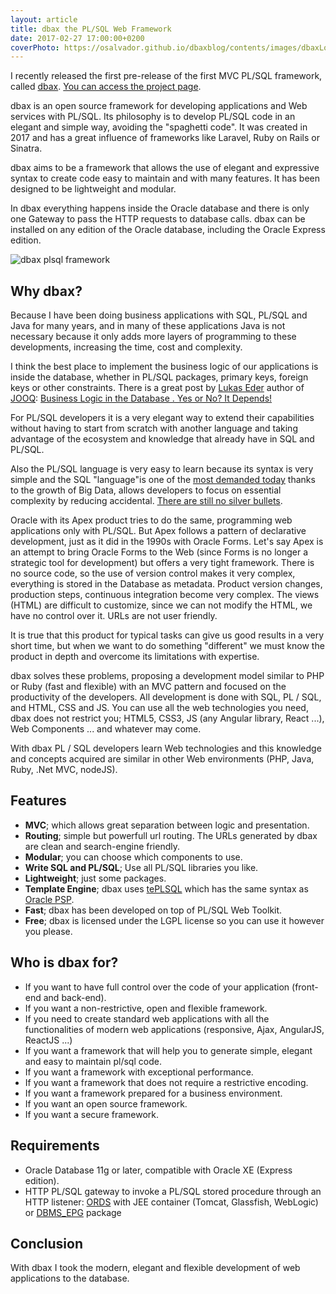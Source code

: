 ```yaml
---
layout: article
title: dbax the PL/SQL Web Framework
date: 2017-02-27 17:00:00+0200
coverPhoto: https://osalvador.github.io/dbaxblog/contents/images/dbaxLogo.png
---
```


I recently released the first pre-release of the first MVC PL/SQL framework, called [dbax](https://dbax.io). [You can access the project page](https://dbax-project.com).

dbax is an open source framework for developing applications and Web services with PL/SQL. Its philosophy is to develop PL/SQL code in an elegant and simple way, avoiding the "spaghetti code". It was created in 2017 and has a great influence of frameworks like Laravel, Ruby on Rails or Sinatra.

dbax aims to be a framework that allows the use of elegant and expressive syntax to create code easy to maintain and with many features. It has been designed to be lightweight and modular.

In dbax everything happens inside the Oracle database and there is only one Gateway to pass the HTTP requests to database calls. dbax can be installed on any edition of the Oracle database, including the Oracle Express edition.

![dbax plsql framework](https://osalvador.github.io/dbaxblog/contents/images/dbaxLogo.png)

## Why dbax?

Because I have been doing business applications with SQL, PL/SQL and Java for many years, and in many of these applications Java is not necessary because it only adds more layers of programming to these developments, increasing the time, cost and complexity.

I think the best place to implement the business logic of our applications is inside the database, whether in PL/SQL packages, primary keys, foreign keys or other constraints. There is a great post by [Lukas Eder](https://twitter.com/lukaseder?lang=es) author of [JOOQ](https://www.jooq.org/): [Business Logic in the Database . Yes or No? It Depends!](Http://www.vertabelo.com/blog/notes-from-the-lab/business-logic-in-the-database-yes-or-no-it-depends)

For PL/SQL developers it is a very elegant way to extend their capabilities without having to start from scratch with another language and taking advantage of the ecosystem and knowledge that already have in SQL and PL/SQL.

Also the PL/SQL language is very easy to learn because its syntax is very simple and the SQL "language"is one of the [most demanded today](http://www.codingdojo.com/blog/9-most-in-demand-programming-languages-of-2016/) thanks to the growth of Big Data, allows developers to focus on essential complexity by reducing accidental. [There are still no silver bullets](https://es.wikipedia.org/wiki/No_hay_balas_de_plata).

Oracle with its Apex product tries to do the same, programming web applications only with PL/SQL. But Apex follows a pattern of declarative development, just as it did in the 1990s with Oracle Forms. Let's say Apex is an attempt to bring Oracle Forms to the Web (since Forms is no longer a strategic tool for development) but offers a very tight framework. There is no source code, so the use of version control makes it very complex, everything is stored in the Database as metadata. Product version changes, production steps, continuous integration become very complex. The views (HTML) are difficult to customize, since we can not modify the HTML, we have no control over it. URLs are not user friendly.

It is true that this product for typical tasks can give us good results in a very short time, but when we want to do something "different" we must know the product in depth and overcome its limitations with expertise.

dbax solves these problems, proposing a development model similar to PHP or Ruby (fast and flexible) with an MVC pattern and focused on the productivity of the developers. All development is done with SQL, PL / SQL, and HTML, CSS and JS. You can use all the web technologies you need, dbax does not restrict you; HTML5, CSS3, JS (any Angular library, React ...), Web Components ... and whatever may come.

With dbax PL / SQL developers learn Web technologies and this knowledge and concepts acquired are similar in other Web environments (PHP, Java, Ruby, .Net MVC, nodeJS).


## Features

* **MVC**; which allows great separation between logic and presentation. 
* **Routing**; simple but powerfull url routing. The URLs generated by dbax are clean and search-engine friendly.
* **Modular**; you can choose which components to use.
* **Write SQL and PL/SQL**; Use all PL/SQL libraries you like.
* **Lightweight**; just some packages. 
* **Template Engine**; dbax uses [tePLSQL] which has the same syntax as [Oracle PSP].
* **Fast**; dbax has been developed on top of PL/SQL Web Toolkit.
* **Free**; dbax is licensed under the LGPL license so you can use it however you please. 

[tePLSQL]: https://github.com/osalvador/tePLSQL
[Oracle PSP]: http://docs.oracle.com/cd/E11882_01/appdev.112/e41502/adfns_psp.htm#ADFNS016


## Who is dbax for?

- If you want to have full control over the code of your application (front-end and back-end).
- If you want a non-restrictive, open and flexible framework.
- If you need to create standard web applications with all the functionalities of modern web applications (responsive, Ajax, AngularJS, ReactJS ...)
- If you want a framework that will help you to generate simple, elegant and easy to maintain pl/sql code.
- If you want a framework with exceptional performance.
- If you want a framework that does not require a restrictive encoding.
- If you want a framework prepared for a business environment.
- If you want an open source framework.
- If you want a secure framework.

## Requirements

- Oracle Database 11g or later, compatible with Oracle XE (Express edition).
- HTTP PL/SQL gateway to invoke a PL/SQL stored procedure through an HTTP listener: [ORDS] with JEE container (Tomcat, Glassfish, WebLogic) or [DBMS_EPG] package

[ORDS]: http://www.oracle.com/technetwork/developer-tools/rest-data-services/overview/index.html
[DBMS_EPG]: https://docs.oracle.com/cd/B28359_01/appdev.111/b28419/d_epg.htm

## Conclusion

With dbax I took the modern, elegant and flexible development of web applications to the database.
